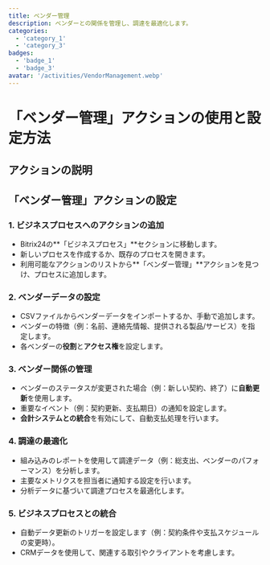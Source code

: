 ```yaml
---
title: ベンダー管理
description: ベンダーとの関係を管理し、調達を最適化します。
categories: 
  - 'category_1'
  - 'category_3'
badges: 
  - 'badge_1'
  - 'badge_3'
avatar: '/activities/VendorManagement.webp'
---
```


# 「ベンダー管理」アクションの使用と設定方法

## アクションの説明

## **「ベンダー管理」アクションの設定**

### 1. ビジネスプロセスへのアクションの追加
- Bitrix24の**「ビジネスプロセス」**セクションに移動します。
- 新しいプロセスを作成するか、既存のプロセスを開きます。
- 利用可能なアクションのリストから**「ベンダー管理」**アクションを見つけ、プロセスに追加します。

### 2. ベンダーデータの設定
- CSVファイルからベンダーデータをインポートするか、手動で追加します。
- ベンダーの特徴（例：名前、連絡先情報、提供される製品/サービス）を指定します。
- 各ベンダーの**役割**と**アクセス権**を設定します。

### 3. ベンダー関係の管理
- ベンダーのステータスが変更された場合（例：新しい契約、終了）に**自動更新**を使用します。
- 重要なイベント（例：契約更新、支払期日）の通知を設定します。
- **会計システムとの統合**を有効にして、自動支払処理を行います。

### 4. 調達の最適化
- 組み込みのレポートを使用して調達データ（例：総支出、ベンダーのパフォーマンス）を分析します。
- 主要なメトリクスを担当者に通知する設定を行います。
- 分析データに基づいて調達プロセスを最適化します。

### 5. ビジネスプロセスとの統合
- 自動データ更新のトリガーを設定します（例：契約条件や支払スケジュールの変更時）。
- CRMデータを使用して、関連する取引やクライアントを考慮します。